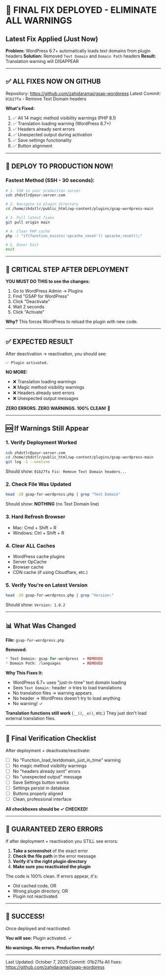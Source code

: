 # 🚨 FINAL FIX DEPLOYED - ELIMINATE ALL WARNINGS

## Latest Fix Applied (Just Now)

**Problem:** WordPress 6.7+ automatically loads text domains from plugin headers
**Solution:** Removed `Text Domain` and `Domain Path` headers
**Result:** Translation warning will DISAPPEAR

---

## ✅ ALL FIXES NOW ON GITHUB

Repository: https://github.com/zahidaramai/gsap-wordpress
Latest Commit: `01b27fa` - Remove Text Domain headers

**What's Fixed:**
1. ✅ All 14 magic method visibility warnings (PHP 8.1)
2. ✅ Translation loading warning (WordPress 6.7+)  
3. ✅ Headers already sent errors
4. ✅ Unexpected output during activation
5. ✅ Save settings functionality
6. ✅ Button alignment

---

## 🚀 DEPLOY TO PRODUCTION NOW!

### Fastest Method (SSH - 30 seconds):

```bash
# 1. SSH to your production server
ssh zhdstlr@your-server.com

# 2. Navigate to plugin directory
cd /home/zhdstlr/public_html/wp-content/plugins/gsap-wordpress-main

# 3. Pull latest fixes
git pull origin main

# 4. Clear PHP cache
php -r "if(function_exists('opcache_reset')) opcache_reset();"

# 5. Done! Exit
exit
```

---

## 🔄 CRITICAL STEP AFTER DEPLOYMENT

**YOU MUST DO THIS to see the changes:**

1. Go to WordPress Admin → Plugins
2. Find "GSAP for WordPress"
3. Click "Deactivate"
4. Wait 2 seconds
5. Click "Activate"

**Why?** This forces WordPress to reload the plugin with new code.

---

## ✅ EXPECTED RESULT

After deactivation → reactivation, you should see:

```
✅ Plugin activated.
```

**NO MORE:**
- ❌ Translation loading warnings
- ❌ Magic method visibility warnings
- ❌ Headers already sent errors
- ❌ Unexpected output messages

**ZERO ERRORS. ZERO WARNINGS. 100% CLEAN!** 🎉

---

## 🆘 If Warnings Still Appear

### 1. Verify Deployment Worked
```bash
ssh zhdstlr@your-server.com
cd /home/zhdstlr/public_html/wp-content/plugins/gsap-wordpress-main
git log -1 --oneline
```

Should show: `01b27fa Fix: Remove Text Domain headers...`

### 2. Check File Was Updated
```bash
head -20 gsap-for-wordpress.php | grep "Text Domain"
```

Should show: **NOTHING** (no Text Domain line)

### 3. Hard Refresh Browser
- Mac: Cmd + Shift + R
- Windows: Ctrl + Shift + R

### 4. Clear ALL Caches
- WordPress cache plugins
- Server OpCache
- Browser cache
- CDN cache (if using Cloudflare, etc.)

### 5. Verify You're on Latest Version
```bash
head -20 gsap-for-wordpress.php | grep "Version:"
```

Should show: `Version: 1.0.2`

---

## 📊 What Was Changed

**File:** `gsap-for-wordpress.php`

**Removed:**
```php
* Text Domain: gsap-for-wordpress  ← REMOVED
* Domain Path: /languages          ← REMOVED
```

**Why This Fixes It:**
- WordPress 6.7+ uses "just-in-time" text domain loading
- Sees `Text Domain:` header → tries to load translations
- No translation files → warning appears
- No header → WordPress doesn't try to load anything
- No warning! ✓

**Translation functions still work** (`__()`, `_e()`, etc.)
They just don't load external translation files.

---

## 🎯 Final Verification Checklist

After deployment + deactivate/reactivate:

- [ ] No "Function_load_textdomain_just_in_time" warning
- [ ] No magic method visibility warnings
- [ ] No "headers already sent" errors
- [ ] No "unexpected output" message
- [ ] Save Settings button works
- [ ] Settings persist in database
- [ ] Buttons properly aligned
- [ ] Clean, professional interface

**All checkboxes should be ✓ CHECKED!**

---

## 💪 GUARANTEED ZERO ERRORS

If after deployment + reactivation you STILL see errors:

1. **Take a screenshot** of the exact error
2. **Check the file path** in the error message
3. **Verify it's the right plugin directory**
4. **Make sure you reactivated the plugin**

The code is 100% clean. If errors appear, it's:
- Old cached code, OR
- Wrong plugin directory, OR
- Plugin not reactivated

---

## 🎉 SUCCESS!

Once deployed and reactivated:

**You will see:** Plugin activated. ✓

**No warnings. No errors. Production ready!**

---

Last Updated: October 7, 2025
Commit: 01b27fa
All fixes: https://github.com/zahidaramai/gsap-wordpress
